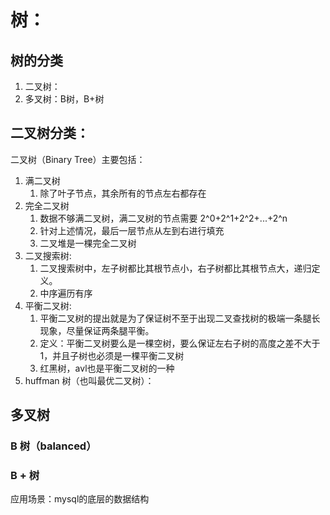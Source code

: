 # 树：

## 树的分类

1. 二叉树：
1. 多叉树：B树，B+树

## 二叉树分类：

二叉树（Binary Tree）主要包括：

1. 满二叉树
    1. 除了叶子节点，其余所有的节点左右都存在
1. 完全二叉树
    1. 数据不够满二叉树，满二叉树的节点需要 2^0+2^1+2^2+...+2^n
    1. 针对上述情况，最后一层节点从左到右进行填充
    1. 二叉堆是一棵完全二叉树
1. 二叉搜索树:
    1. 二叉搜索树中，左子树都比其根节点小，右子树都比其根节点大，递归定义。
    1. 中序遍历有序
1. 平衡二叉树:
    1. 平衡二叉树的提出就是为了保证树不至于出现二叉查找树的极端一条腿长现象，尽量保证两条腿平衡。
    1. 定义：平衡二叉树要么是一棵空树，要么保证左右子树的高度之差不大于 1，并且子树也必须是一棵平衡二叉树
    1. 红黑树，avl也是平衡二叉树的一种
1. huffman 树（也叫最优二叉树）：

## 多叉树

### B 树（balanced）

### B + 树

应用场景：mysql的底层的数据结构
